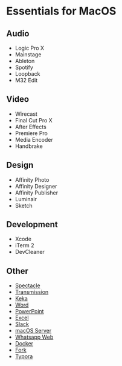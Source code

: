 # Essentials for MacOS
## Audio
- Logic Pro X
- Mainstage
- Ableton
- Spotify
- Loopback
- M32 Edit
## Video
- Wirecast
- Final Cut Pro X
- After Effects
- Premiere Pro
- Media Encoder
- Handbrake
## Design
- Affinity Photo
- Affinity Designer
- Affinity Publisher
- Luminair
- Sketch
## Development
- Xcode
- iTerm 2
- DevCleaner

## Other
- [Spectacle](https://www.spectacleapp.com)
- [Transmission](https://transmissionbt.com)
- [Keka](https://www.keka.io/en/)
- [Word](https://microsoft.com)
- [PowerPoint](https://microsoft.com)
- [Excel](https://microsoft.com)
- [Slack](https://slack.com)
- [macOS Server](https://apple.com)
- [Whatsapp Web](https://whatsapp.com)
- [Docker](https://docker.com)
- [Fork](https://git-fork.com)
- [Typora](https://www.typora.io)

